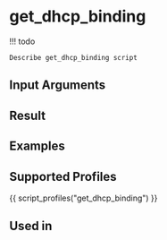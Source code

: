 

# get_dhcp_binding

<!-- prettier-ignore -->
!!! todo

    Describe get_dhcp_binding script

## Input Arguments

## Result

## Examples

## Supported Profiles

{{ script_profiles("get_dhcp_binding") }}

## Used in
